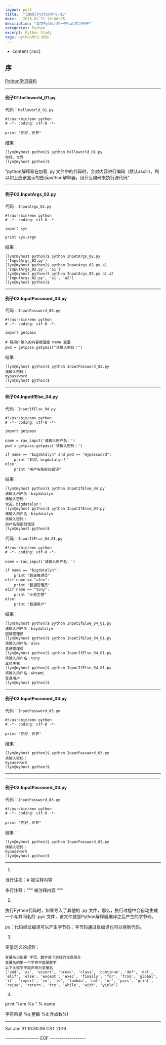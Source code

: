 ```yaml
---
layout: post
title:  "[原创]Python学习-01"
date:   2016-01-31 10:06:05
description: "自学Python的一些lab学习例子"
categories: Python
excerpt: Python Study
tags: python学习 原创
---
```


* content
{:toc}

## 序



[Python学习资料](http://www.cnblogs.com/wupeiqi/category/675825.html)

---

#### 例子01.helloworld_01.py

代码：`helloworld_01.py`
	
	#!/usr/bin/env python
	# -*- coding: utf-8 -*-

	print "你好，世界"
	
结果：

	[lyn@myhost python]$ python helloworld_01.py 
	你好，世界
	[lyn@myhost python]$ 


"python解释器在加载 .py 文件中的代码时，会对内容进行编码（默认ascill），所以如上应该显示的告诉python解释器，用什么编码来执行源代码"

---
	
#### 例子02.InputArgs_02.py

代码：`InputArgs_02.py`
	
	#!/usr/bin/env python
	# -*- coding: utf-8 -*-
	
	import sys
	
	print sys.argv
	
结果：

	[lyn@myhost python]$ python InputArgs_02.py
	['InputArgs_02.py']
	[lyn@myhost python]$ python InputArgs_02.py a1 
	['InputArgs_02.py', 'a1']
	[lyn@myhost python]$ python InputArgs_02.py a1 a2
	['InputArgs_02.py', 'a1', 'a2']
	[lyn@myhost python]$ 


---
	
#### 例子03.InputPassword_03.py

代码：`InputPassword_03.py`
	
	#!/usr/bin/env python
	# -*- coding: utf-8 -*-
	
	import getpass
	 
	# 将用户输入的内容赋值给 name 变量
	pwd = getpass.getpass("请输入密码：")

	
结果：

	[lyn@myhost python]$ python InputPassword_03.py 
	请输入密码：
	mypassword
	[lyn@myhost python]$ 

---

#### 例子04.InputIfElse_04.py

代码：`InputIfElse_04.py`
	
	#!/usr/bin/env python
	# -*- coding: utf-8 -*-
	 
	import getpass
	 
	name = raw_input('请输入用户名：')
	pwd = getpass.getpass('请输入密码：')
	 
	if name == "bigdatalyn" and pwd == "mypassword":
		print "欢迎，bigdatalyn！"
	else:
		print "用户名和密码错误"
	
结果：

	[lyn@myhost python]$ python InputIfElse_04.py 
	请输入用户名：bigdatalyn
	请输入密码：
	欢迎，bigdatalyn！
	[lyn@myhost python]$ python InputIfElse_04.py 
	请输入用户名：bigdatalyn
	请输入密码：
	用户名和密码错误
	[lyn@myhost python]$ 
	
代码：`InputIfElse_04_01.py`
	
	#!/usr/bin/env python
	# -*- coding: utf-8 -*-
	 
	name = raw_input('请输入用户名：')
		 
	if name == "bigdatalyn":
		print "超级管理员"
	elif name == "alex":
		print "普通管理员"
	elif name == "tony":
		print "业务主管"
	else:
		print "普通用户"

结果：

	[lyn@myhost python]$ python InputIfElse_04_01.py 
	请输入用户名：bigdatalyn
	超级管理员
	[lyn@myhost python]$ python InputIfElse_04_01.py 
	请输入用户名：alex
	普通管理员
	[lyn@myhost python]$ python InputIfElse_04_01.py 
	请输入用户名：tony
	业务主管
	[lyn@myhost python]$ python InputIfElse_04_01.py 
	请输入用户名：whoami
	普通用户
	[lyn@myhost python]$ 


---

#### 例子03.InputPassword_03.py

代码：`InputPassword_03.py`
	
	#!/usr/bin/env python
	# -*- coding: utf-8 -*-

	print "你好，世界"
	
结果：

	[lyn@myhost python]$ python InputPassword_03.py 
	请输入密码：
	mypassword
	[lyn@myhost python]$ 

---

---

#### 例子03.InputPassword_03.py

代码：`InputPassword_03.py`
	
	#!/usr/bin/env python
	# -*- coding: utf-8 -*-

	print "你好，世界"
	
结果：

	[lyn@myhost python]$ python InputPassword_03.py 
	请输入密码：
	mypassword
	[lyn@myhost python]$ 

---




1.

当行注视：# 被注释内容

多行注释：""" 被注释内容 """

2.

执行Python代码时，如果导入了其他的 .py 文件，那么，执行过程中会自动生成一个与其同名的 .pyc 文件，该文件就是Python解释器编译之后产生的字节码。

ps：代码经过编译可以产生字节码；字节码通过反编译也可以得到代码。

3.

变量定义的规则：

    变量名只能是 字母、数字或下划线的任意组合
    变量名的第一个字符不能是数字
    以下关键字不能声明为变量名
    ['and', 'as', 'assert', 'break', 'class', 'continue', 'def', 'del', 'elif', 'else', 'except', 'exec', 'finally', 'for', 'from', 'global', 'if', 'import', 'in', 'is', 'lambda', 'not', 'or', 'pass', 'print', 'raise', 'return', 'try', 'while', 'with', 'yield']

4.

print "i am %s " % name 

字符串是 %s;整数 %d;浮点数%f
	
----------------------------------------

Sat Jan 31 10:30:06 CST 2016

----------------- EOF ------------------
